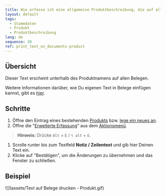 ```yaml
---
title: Wie erfasse ich eine allgemeine Produktbeschreibung, die auf allen Belegen erscheint?
layout: default
tags:
  - Stammdaten
  - Produkt
  - Produktbeschreibung
lang: de
sequence: 20
ref: print_text_on_documents-product
---
```


## Übersicht
Dieser Text erscheint unterhalb des Produktnamens auf allen Belegen.

Weitere Informationen darüber, wie Du eigenen Text in Belege einfügen kannst, gibt es [hier](Text_auf_Belege_drucken-allgemein).

## Schritte
1. Öffne den Eintrag eines bestehenden [Produkts](Menu) bzw. [lege ein neues an](NeuesProdukt).
1. Öffne die "[Erweiterte Erfassung](Ansichten)" aus dem [Aktionsmenü](AktionStarten).
 >**Hinweis:** Drücke `Alt` + `E` / `⌥ alt` + `E`.

1. Scrolle runter bis zum Textfeld **Notiz / Zeilentext** und gib hier Deinen Text ein.
1. Klicke auf "Bestätigen", um die Änderungen zu übernehmen und das Fenster zu schließen.

## Beispiel
![](assets/Text auf Belege drucken - Produkt.gif)
